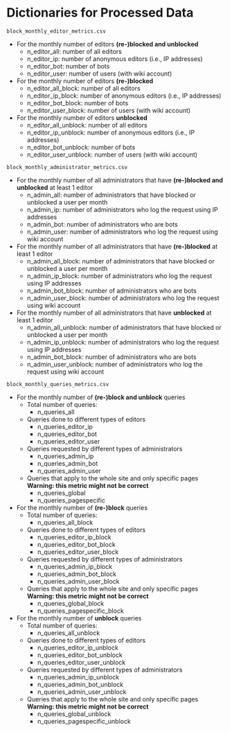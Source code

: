 # Dictionaries for Processed Data

`block_monthly_editor_metrics.csv`
- For the monthly number of editors **(re-)blocked and unblocked**
    - n_editor_all: number of all editors
    - n_editor_ip: number of anonymous editors (i.e., IP addresses) 
    - n_editor_bot: number of bots
    - n_editor_user: number of users (with wiki account)
- For the monthly number of editors **(re-)blocked** 
    - n_editor_all_block: number of all editors
    - n_editor_ip_block: number of anonymous editors (i.e., IP addresses) 
    - n_editor_bot_block: number of bots
    - n_editor_user_block: number of users (with wiki account)
- For the monthly number of editors **unblocked** 
    - n_editor_all_unblock: number of all editors
    - n_editor_ip_unblock: number of anonymous editors (i.e., IP addresses) 
    - n_editor_bot_unblock: number of bots
    - n_editor_user_unblock: number of users (with wiki account)

`block_monthly_administrator_metrics.csv`
- For the monthly number of all administrators that have **(re-)blocked and unblocked** at least 1 editor
    - n_admin_all: number of administrators that have blocked or unblocked a user per month
    - n_admin_ip: number of administrators who log the request using IP addresses
    - n_admin_bot: number of administrators who are bots
    - n_admin_user: number of administrators who log the request using wiki account
- For the monthly number of all administrators that have **(re-)blocked** at least 1 editor
    - n_admin_all_block: number of administrators that have blocked or unblocked a user per month
    - n_admin_ip_block: number of administrators who log the request using IP addresses
    - n_admin_bot_block: number of administrators who are bots
    - n_admin_user_block: number of administrators who log the request using wiki account
- For the monthly number of all administrators that have **unblocked** at least 1 editor
    - n_admin_all_unblock: number of administrators that have blocked or unblocked a user per month
    - n_admin_ip_unblock: number of administrators who log the request using IP addresses
    - n_admin_bot_block: number of administrators who are bots
    - n_admin_user_unblock: number of administrators who log the request using wiki account

`block_monthly_queries_metrics.csv`
- For the monthly number of **(re-)block and unblock** queries
    - Total number of queries:
        - n_queries_all
    - Queries done to different types of editors
        - n_queries_editor_ip
        - n_queries_editor_bot
        - n_queries_editor_user
    - Queries requested by different types of administrators
        - n_queries_admin_ip
        - n_queries_admin_bot
        - n_queries_admin_user
    - Queries that apply to the whole site and only specific pages **Warning: this metric might not be correct**
        - n_queries_global
        - n_queries_pagespecific
- For the monthly number of **(re-)block** queries
    - Total number of queries:
        - n_queries_all_block
    - Queries done to different types of editors
        - n_queries_editor_ip_block
        - n_queries_editor_bot_block
        - n_queries_editor_user_block
    - Queries requested by different types of administrators
        - n_queries_admin_ip_block
        - n_queries_admin_bot_block
        - n_queries_admin_user_block
    - Queries that apply to the whole site and only specific pages **Warning: this metric might not be correct**
        - n_queries_global_block
        - n_queries_pagespecific_block
- For the monthly number of **unblock** queries
    - Total number of queries:
        - n_queries_all_unblock
    - Queries done to different types of editors
        - n_queries_editor_ip_unblock
        - n_queries_editor_bot_unblock
        - n_queries_editor_user_unblock
    - Queries requested by different types of administrators
        - n_queries_admin_ip_unblock
        - n_queries_admin_bot_unblock
        - n_queries_admin_user_unblock
    - Queries that apply to the whole site and only specific pages **Warning: this metric might not be correct**
        - n_queries_global_unblock
        - n_queries_pagespecific_unblock
        